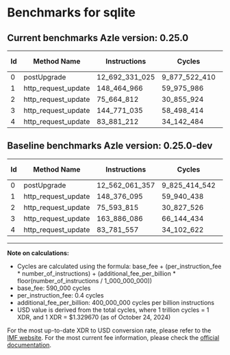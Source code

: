 # Benchmarks for sqlite

## Current benchmarks Azle version: 0.25.0

| Id  | Method Name         | Instructions   | Cycles        | USD           | USD/Million Calls | Change                                 |
| --- | ------------------- | -------------- | ------------- | ------------- | ----------------- | -------------------------------------- |
| 0   | postUpgrade         | 12_692_331_025 | 9_877_522_410 | $0.0131338452 | $13_133.84        | <font color="red">+130_269_668</font>  |
| 1   | http_request_update | 148_464_966    | 59_975_986    | $0.0000797483 | $79.74            | <font color="red">+88_871</font>       |
| 2   | http_request_update | 75_664_812     | 30_855_924    | $0.0000410282 | $41.02            | <font color="red">+70_997</font>       |
| 3   | http_request_update | 144_771_035    | 58_498_414    | $0.0000777836 | $77.78            | <font color="green">-19_115_051</font> |
| 4   | http_request_update | 83_881_212     | 34_142_484    | $0.0000453982 | $45.39            | <font color="red">+99_655</font>       |

## Baseline benchmarks Azle version: 0.25.0-dev

| Id  | Method Name         | Instructions   | Cycles        | USD           | USD/Million Calls |
| --- | ------------------- | -------------- | ------------- | ------------- | ----------------- |
| 0   | postUpgrade         | 12_562_061_357 | 9_825_414_542 | $0.0130645590 | $13_064.55        |
| 1   | http_request_update | 148_376_095    | 59_940_438    | $0.0000797010 | $79.70            |
| 2   | http_request_update | 75_593_815     | 30_827_526    | $0.0000409904 | $40.99            |
| 3   | http_request_update | 163_886_086    | 66_144_434    | $0.0000879503 | $87.95            |
| 4   | http_request_update | 83_781_557     | 34_102_622    | $0.0000453452 | $45.34            |

---

**Note on calculations:**

- Cycles are calculated using the formula: base_fee + (per_instruction_fee \* number_of_instructions) + (additional_fee_per_billion \* floor(number_of_instructions / 1_000_000_000))
- base_fee: 590_000 cycles
- per_instruction_fee: 0.4 cycles
- additional_fee_per_billion: 400_000_000 cycles per billion instructions
- USD value is derived from the total cycles, where 1 trillion cycles = 1 XDR, and 1 XDR = $1.329670 (as of October 24, 2024)

For the most up-to-date XDR to USD conversion rate, please refer to the [IMF website](https://www.imf.org/external/np/fin/data/rms_sdrv.aspx).
For the most current fee information, please check the [official documentation](https://internetcomputer.org/docs/current/developer-docs/gas-cost#execution).
